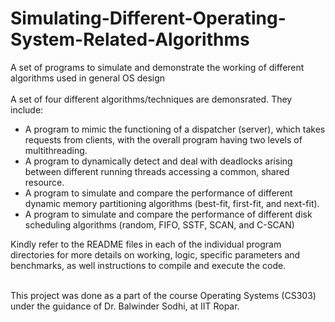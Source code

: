 # Simulating-Different-Operating-System-Related-Algorithms
A set of programs to simulate and demonstrate the working of different algorithms used in general OS design<br><br>
A set of four different algorithms/techniques are demonsrated. They include:<br>
<ul><li>A program to mimic the functioning of a dispatcher (server), which takes requests from clients, with the overall program having two levels of multithreading.
  <li>A program to dynamically detect and deal with deadlocks arising between different running threads accessing a common, shared resource.
    <li>A program to simulate and compare the performance of different dynamic memory partitioning algorithms (best-fit, first-fit, and next-fit).
      <li>A program to simulate and compare the performance of different disk scheduling algorithms (random, FIFO, SSTF, SCAN, and C-SCAN)</ul>
      
Kindly refer to the README files in each of the individual program directories for more details on working, logic, specific parameters and benchmarks, as well instructions to compile and execute the code.<br><br>

This project was done as a part of the course Operating Systems (CS303) under the guidance of Dr. Balwinder Sodhi, at IIT Ropar.
